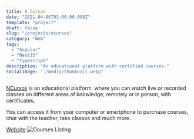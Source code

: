 ```yaml
---
title: N Cursos
date: "2021-04-06T03:00:00.000Z"
template: "project"
draft: false
slug: "/projects/ncursos"
category: "Web"
tags:
  - "Angular"
  - "NestJS"
  - "Typescript"
description: "An educational platform with certified courses."
socialImage: "./media/thumbnail.webp"
---
```


[NCursos](https://www.ncursosedu.com.br/main/inicio) is an educational platform, where you can watch live or recorded classes on different areas of knowledge, remotely or in person, with certificates. 

You can access it from your computer or smartphone to purchase courses, chat with the teacher, take classes and much more.

[Website](https://www.ncursosedu.com.br/main/inicio)
![Courses Listing](/media/banner.webp)